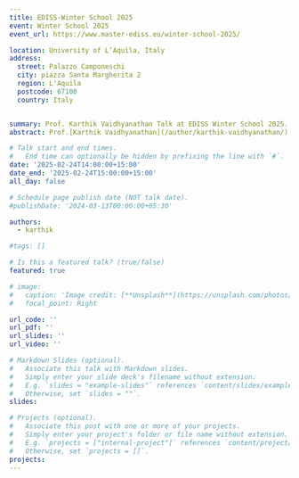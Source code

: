 ```yaml
---
title: EDISS-Winter School 2025
event: Winter School 2025
event_url: https://www.master-ediss.eu/winter-school-2025/

location: University of L’Aquila, Italy
address: 
  street: Palazzo Camponeschi
  city: piazza Santa Margherita 2
  region: L'Aquila
  postcode: 67100 
  country: Italy


summary: Prof. Karthik Vaidhyanathan Talk at EDISS Winter School 2025.
abstract: Prof.[Karthik Vaidhyanathan](/author/karthik-vaidhyanathan/) recently delivered an invited talk at the 4th Edition of the EDISS Master's Programme Winter School 2025 in L'Aquila, Italy. His talk focused on the intersection of Generative AI and Software Engineering, highlighting key research developments in the field. The event also featured presentations by EDISS alumni, who shared practical insights into the world of data-intensive intelligent systems, offering valuable perspectives on real-world applications and industry challenges.

# Talk start and end times.
#   End time can optionally be hidden by prefixing the line with `#`.
date: '2025-02-24T14:00:00+15:00'
date_end: '2025-02-24T15:00:00+15:00'
all_day: false

# Schedule page publish date (NOT talk date).
#publishDate: '2024-03-13T00:00:00+05:30'

authors:
  - karthik

#tags: []

# Is this a featured talk? (true/false)
featured: true

# image:
#   caption: 'Image credit: [**Unsplash**](https://unsplash.com/photos/bzdhc5b3Bxs)'
#   focal_point: Right

url_code: ''
url_pdf: ''
url_slides: ''
url_video: ''

# Markdown Slides (optional).
#   Associate this talk with Markdown slides.
#   Simply enter your slide deck's filename without extension.
#   E.g. `slides = "example-slides"` references `content/slides/example-slides.md`.
#   Otherwise, set `slides = ""`.
slides:

# Projects (optional).
#   Associate this post with one or more of your projects.
#   Simply enter your project's folder or file name without extension.
#   E.g. `projects = ["internal-project"]` references `content/project/deep-learning/index.md`.
#   Otherwise, set `projects = []`.
projects:
---
```


